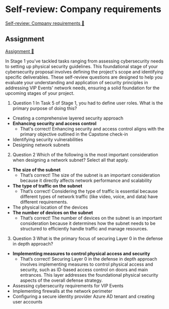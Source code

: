 # Self-review: Company requirements

[Self-review: Company requirements 🔗](https://www.coursera.org/learn/advanced-cybersecurity-concepts-and-capstone-project/assignment-submission/31urw/self-review-company-requirements)

## Assignment

[Assignment 🔗](https://www.coursera.org/learn/advanced-cybersecurity-concepts-and-capstone-project/assignment-submission/31urw/self-review-company-requirements/attempt)

In Stage 1 you've tackled tasks ranging from assessing cybersecurity needs to setting up physical security guidelines. This foundational stage of your cybersecurity proposal involves defining the project's scope and identifying specific deliverables. These self-review questions are designed to help you evaluate your understanding and application of security principles in addressing VIP Events' network needs, ensuring a solid foundation for the upcoming stages of your project.

1.  Question 1
    In Task 5 of Stage 1, you had to define user roles. What is the primary purpose of doing this?

- Creating a comprehensive layered security approach
- **Enhancing security and access control**
  - That's correct! Enhancing security and access control aligns with the primary objective outlined in the Capstone check-in
- Identifying security vulnerabilities
- Designing network subnets

2. Question 2
   Which of the following is the most important consideration when designing a network subnet? Select all that apply.

- **The size of the subnet**
  - That’s correct! The size of the subnet is an important consideration because it directly affects network performance and scalability
- **The type of traffic on the subnet**
  - That’s correct! Considering the type of traffic is essential because different types of network traffic (like video, voice, and data) have different requirements.
- The physical location of the devices
- **The number of devices on the subnet**
  - That’s correct! The number of devices on the subnet is an important consideration because it determines how the subnet needs to be structured to efficiently handle traffic and manage resources.

3. Question 3
   What is the primary focus of securing Layer 0 in the defense in depth approach?

- **Implementing measures to control physical access and security**
  - That’s correct! Securing Layer 0 in the defense in depth approach involves implementing measures to control physical access and security, such as ID-based access control on doors and main entrances. This layer addresses the foundational physical security aspects of the overall defense strategy.
- Assessing cybersecurity requirements for VIP Events
- Implementing firewalls at the network perimeter
- Configuring a secure identity provider Azure AD tenant and creating user accounts
